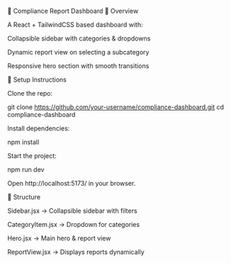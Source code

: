 📌 Compliance Report Dashboard
📖 Overview

A React + TailwindCSS based dashboard with:

Collapsible sidebar with categories & dropdowns

Dynamic report view on selecting a subcategory

Responsive hero section with smooth transitions

🚀 Setup Instructions

Clone the repo:

git clone https://github.com/your-username/compliance-dashboard.git
cd compliance-dashboard


Install dependencies:

npm install


Start the project:

npm run dev


Open http://localhost:5173/
 in your browser.

📂 Structure

Sidebar.jsx → Collapsible sidebar with filters

CategoryItem.jsx → Dropdown for categories

Hero.jsx → Main hero & report view

ReportView.jsx → Displays reports dynamically